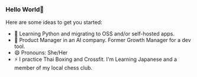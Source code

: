 ### Hello World👋


Here are some ideas to get you started:

- 🌱 Learning Python and migrating to OSS and/or self-hosted apps.
- 👯 Product Manager in an AI company. Former Growth Manager for a dev tool.
- 😄 Pronouns: She/Her
- ⚡ I practice Thai Boxing and Crossfit. I'm Learning Japanese and a member of my local chess club.

